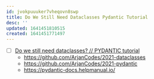 ```yaml
---
id: jvokpuuuker7vheqovn8swp
title: Do We Still Need Dataclasses Pydantic Tutorial
desc: ''
updated: 1641451810515
created: 1641451771497
---
```



- [ ] [Do we still need dataclasses? // PYDANTIC tutorial](https://youtu.be/Vj-iU-8_xLs)
  - <https://github.com/ArjanCodes/2021-dataclasses>
  - <https://github.com/ArjanCodes/2021-pydantic>
  - <https://pydantic-docs.helpmanual.io/>
